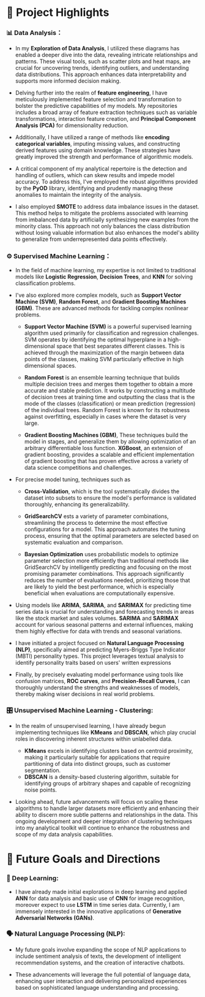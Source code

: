 # :dizzy: Project Highlights

### 📊 Data Analysis：

* In my **Exploration of Data Analysis**, I utilized these diagrams has enabled a deeper dive into the data, revealing intricate relationships and patterns. These visual tools, such as scatter plots and heat maps, are crucial for uncovering trends, identifying outliers, and understanding data distributions. This approach enhances data interpretability and supports more informed decision making.

* Delving further into the realm of **feature engineering**, I have meticulously implemented feature selection and transformation to bolster the predictive capabilities of my models. My repositories includes a broad array of feature extraction techniques such as variable transformations, interaction feature creation, and **Principal Component Analysis (PCA)** for dimensionality reduction. 

* Additionally, I have utilized a range of methods like **encoding categorical variables**, imputing missing values, and constructing derived features using domain knowledge. These strategies have greatly improved the strength and performance of algorithmic models.

* A critical component of my analytical repertoire is the detection and handling of outliers, which can skew results and impede model accuracy. To address this, I've employed the robust algorithms provided by the **PyOD** library, identifying and prudently managing these anomalies to maintain the integrity of the analysis.

* I also employed **SMOTE** to address data imbalance issues in the dataset. This method helps to mitigate the problems associated with learning from imbalanced data by artificially synthesizing new examples from the minority class. This approach not only balances the class distribution without losing valuable information but also enhances the model's ability to generalize from underrepresented data points effectively.

### ⚙️ Supervised Machine Learning：
* In the field of machine learning, my expertise is not limited to traditional models like **Logistic Regression**, **Decision Trees**, and **KNN** for solving classification problems.

* I've also explored more complex models, such as **Support Vector Machine (SVM)**, **Random Forest**, and **Gradient Boosting Machines (GBM)**. These are advanced methods for tackling complex nonlinear problems.

  - **Support Vector Machine (SVM)** is a powerful supervised learning algorithm used primarily for classification and regression challenges. SVM operates by identifying the optimal hyperplane in a high-dimensional space that best separates different classes. This is achieved through the maximization of the margin between data points of the classes, making SVM particularly effective in high dimensional spaces.
 
  - **Random Forest** is an ensemble learning technique that builds multiple decision trees and merges them together to obtain a more accurate and stable prediction. It works by constructing a multitude of decision trees at training time and outputting the class that is the mode of the classes (classification) or mean prediction (regression) of the individual trees. Random Forest is known for its robustness against overfitting, especially in cases where the dataset is very large.
 
  - **Gradient Boosting Machines (GBM)**,  These techniques build the model in stages, and generalize them by allowing optimization of an arbitrary differentiable loss function. **XGBoost**, an extension of gradient boosting, provides a scalable and efficient implementation of gradient boosting that has proven effective across a variety of data science competitions and challenges.
  
* For precise model tuning, techniques such as
  
  - **Cross-Validation**, which is the tool systematically divides the dataset into subsets to ensure the model's performance is validated thoroughly, enhancing its generalizability.
    
  - **GridSearchCV** ests a variety of parameter combinations, streamlining the process to determine the most effective configurations for a model. This approach automates the tuning process, ensuring that the optimal parameters are selected based on systematic evaluation and comparison.
    
  - **Bayesian Optimization** uses probabilistic models to optimize parameter selection more efficiently than traditional methods like GridSearchCV by intelligently predicting and focusing on the most promising parameter combinations. This approach significantly reduces the number of evaluations needed, prioritizing those that are likely to yield the best performance, which is especially beneficial when evaluations are computationally expensive.

* Using models like **ARIMA**, **SARIMA**, and **SARIMAX** for predicting time series data is crucial for understanding and forecasting trends in areas like the stock market and sales volumes.
  **SARIMA** and **SARIMAX** account for various seasonal patterns and external influences, making them highly effective for data with trends and seasonal variations.

* I have initiated a project focused on **Natural Language Processing (NLP)**, specifically aimed at predicting Myers-Briggs Type Indicator (MBTI) personality types. This project leverages textual analysis to identify personality traits based on users' written expressions

* Finally, by precisely evaluating model performance using tools like confusion matrices, **ROC curves**, and **Precision-Recall Curves**, I can thoroughly understand the strengths and weaknesses of models, thereby making wiser decisions in real world problems.

### 🎛️ Unsupervised Machine Learning - Clustering:
* In the realm of unsupervised learning, I have already begun implementing techniques like **KMeans** and **DBSCAN**, which play crucial roles in discovering inherent structures within unlabelled data.
  - **KMeans** excels in identifying clusters based on centroid proximity, making it particularly suitable for applications that require partitioning of data into distinct groups, such as customer segmentation. 
  - **DBSCAN** is a density-based clustering algorithm, suitable for identifying groups of arbitrary shapes and capable of recognizing noise points.
  
* Looking ahead, future advancements will focus on scaling these algorithms to handle larger datasets more efficiently and enhancing their ability to discern more subtle patterns and relationships in the data. This ongoing development and deeper integration of clustering techniques into my analytical toolkit will continue to enhance the robustness and scope of my data analysis capabilities.

# :gem: Future Goals and Directions

### 🧠 Deep Learning: 
* I have already made initial explorations in deep learning and applied **ANN** for data analysis and basic use of **CNN** for image recognition, moreover expect to use **LSTM** in time series data. 
Currently, I am immensely interested in the innovative applications of **Generative Adversarial Networks (GANs)**.

### 🗣️ Natural Language Processing (NLP): 
* My future goals involve expanding the scope of NLP applications to include sentiment analysis of texts, the development of intelligent recommendation systems, and the creation of interactive chatbots.

* These advancements will leverage the full potential of language data, enhancing user interaction and delivering personalized experiences based on sophisticated language understanding and processing.





